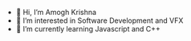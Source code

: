 - 👋 Hi, I’m Amogh Krishna
 - 👀 I’m interested in Software Development and VFX
 - 🌱 I’m currently learning Javascript and C++

 <!---
 amoghkrishna55/amoghkrishna55 is a ✨ special ✨ repository because its `README.md` (this file) appears on your GitHub profile.
 You can click the Preview link to take a look at your changes.
 --->
